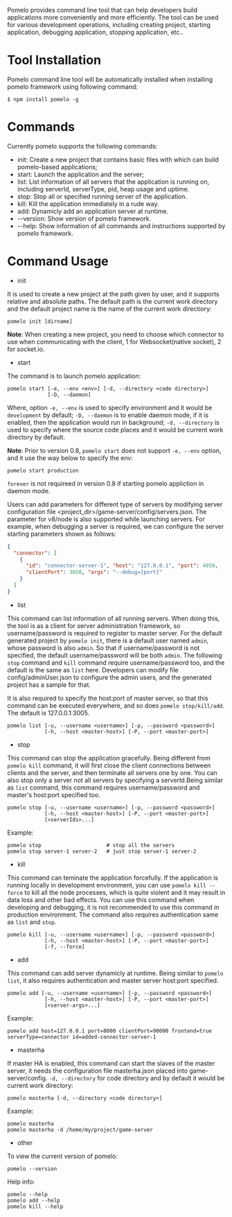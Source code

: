 Pomelo provides command line tool that can help developers build applications  more conveniently and more efficiently. The tool can be used for various development operations, including creating project, starting application, debugging application, stopping application, etc..

Tool Installation
===========

Pomelo command line tool will be automatically installed when installing pomelo framework using following command:

    $ npm install pomelo -g

Commands
==========

Currently pomelo supports the following commands:

* init: Create a new project that contains basic files with which can build pomelo-based applications;
* start: Launch the application and the server;
* list: List information of all servers that the application is running on, including serverId, serverType, pid, heap usage and uptime.
* stop: Stop all or specified running server of the application.
* kill: Kill the application immediately in a rude way.
* add: Dynamicly add an application server at runtime.
* --version: Show version of pomelo framework.
* --help: Show information of all commands and instructions supported by pomelo framework.


Command Usage 
========================
* init

It is used to create a new project at the path given by user, and it supports relative and absolute paths. The default path is the current work directory and the default project name is the name of the current work directiory:

    pomelo init [dirname]

**Note**: When creating a new project, you need to choose which connector to use when communicating with the client, 1 for Websocket(native socket), 2 for socket.io. 

* start

The command is to launch pomelo application:
    
    pomelo start [-e, --env <env>] [-d, --directory <code directory>]
                 [-D, --daemon]

Where, option `-e, --env` is used to specify environment and it would be `development` by default; `-D, --daemon` is to enable daemon mode, if it is enabled, then the application would run in background; `-d, --directory` is used to specify where the source code places and it would be current work directory by default.

**Note**: Prior to version 0.8, `pomelo start` does not support `-e, --env` option, and it use the way below to specify the env:

    pomelo start production

`forever` is not requireed in version 0.8 if starting pomelo appliction in daemon mode.

Users can add parameters for different type of servers by modifying server configuration file <project_dir>/game-server/config/servers.json. The parameter for v8/node is also supported while launching servers. For example, when debugging a server is required, we can configure the server starting parameters shown as follows:

```json
{
  "connector": [
    {
      "id": "connector-server-1", "host": "127.0.0.1", "port": 4050,
      "clientPort": 3050, "args": "--debug=[port]"
    }
  ]
}
```

* list

This command can list information of all running servers. When doing this, the tool is as a client for server administration framework, so username/password is required to register to master server. For the default generated project by `pomelo init`, there is a default user named `admin`, whose password is also `admin`. So that if username/password is not specified, the default username/password will be both `admin`. The following `stop` command and `kill` command require username/password too, and the default is the same as `list` here. Developers can modify file config/adminUser.json to configure the admin users, and the generated project has a sample for that.

It is also required to specify the host:port of master server, so that this command can be executed everywhere, and so does `pomelo stop/kill/add`.  The default is 127.0.0.1:3005.

    pomelo list [-u, --username <username>] [-p, --password <password>]
                [-h, --host <master-host>] [-P, --port <master-port>]

* stop

This command can stop the application gracefully. Being different from `pomelo kill` command, it will first close the client connections between clients and the server, and then terminate all servers one by one. You can also stop only a server not all servers by specifying a serverId.Being similar as `list` command, this command requires username/password and master's host:port  specified too. 

    pomelo stop [-u, --username <username>] [-p, --password <password>]
                [-h, --host <master-host>] [-P, --port <master-port>]
                [<serverIds>...]
Example:
    
    pomelo stop                     # stop all the servers
    pomelo stop server-1 server-2   # just stop server-1 server-2

* kill

This command can teminate the application forcefully. If the application is running locally in development environment, you can use `pomelo kill --force` to kill all the node processes, which is quite violent and it may result in data loss and other bad effects. You can use this command when developing and debugging, it is not recommended to use this command in production environment. The command also requires authentication same as `list` and `stop`.

    pomelo kill [-u, --username <username>] [-p, --password <password>]
                [-h, --host <master-host>] [-P, --port <master-port>]
                [-f, --force]

* add

This command can add server dynamicly at runtime. Being similar to `pomelo list`, it also requires authentication and master server host:port specified.

    pomelo add [-u, --username <username>] [-p, --password <password>]
                [-h, --host <master-host>] [-P, --port <master-port>]
                [<server-args>...]
Example:
    
    pomelo add host=127.0.0.1 port=8000 clientPort=90000 frontend=true serverType=connector id=added-connector-server-1

* masterha
 
If master HA is enabled, this command can start the slaves of the master server, it needs the configuration file masterha.json placed into game-server/config. `-d, --directory` for code directory and by default it would be current work directory:
    
    pomelo masterha [-d, --directory <code directory>]

Example:

    pomelo masterha 
    pomelo masterha -d /home/my/project/game-server

* other

To view the current version of pomelo:
  
    pomelo --version

Help info:
    
    pomelo --help
    pomelo add --help
    pomelo kill --help
